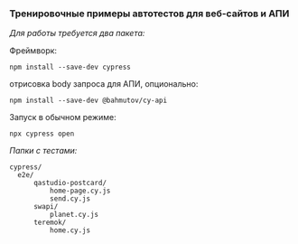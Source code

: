 ### Тренировочные примеры автотестов для веб-сайтов и АПИ ###

*Для работы требуется два пакета:*

Фреймворк:

`npm install --save-dev cypress`

отрисовка body запроса для АПИ, опционально:

`npm install --save-dev @bahmutov/cy-api`

Запуск в обычном режиме:

`npx cypress open`

*Папки с тестами:*

    cypress/
      e2e/
          qastudio-postcard/
              home-page.cy.js
              send.cy.js
          swapi/
              planet.cy.js
          teremok/
              home.cy.js
